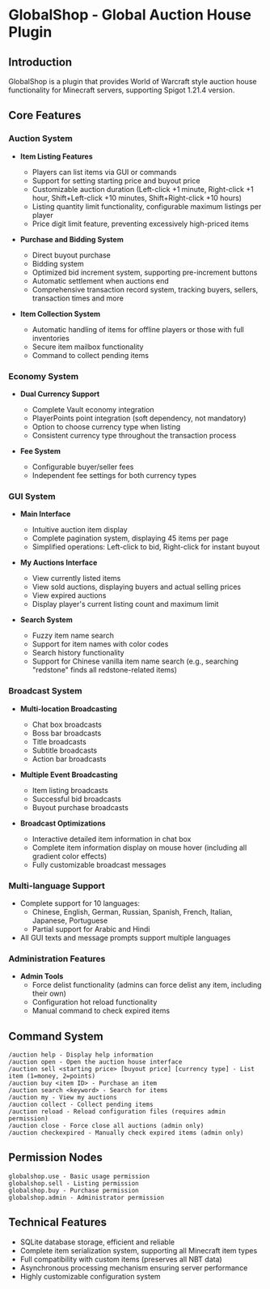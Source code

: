 # GlobalShop - Global Auction House Plugin

## Introduction
GlobalShop is a plugin that provides World of Warcraft style auction house functionality for Minecraft servers, supporting Spigot 1.21.4 version.

## Core Features

### Auction System
- **Item Listing Features**
  - Players can list items via GUI or commands
  - Support for setting starting price and buyout price
  - Customizable auction duration (Left-click +1 minute, Right-click +1 hour, Shift+Left-click +10 minutes, Shift+Right-click +10 hours)
  - Listing quantity limit functionality, configurable maximum listings per player
  - Price digit limit feature, preventing excessively high-priced items

- **Purchase and Bidding System**
  - Direct buyout purchase
  - Bidding system
  - Optimized bid increment system, supporting pre-increment buttons
  - Automatic settlement when auctions end
  - Comprehensive transaction record system, tracking buyers, sellers, transaction times and more

- **Item Collection System**
  - Automatic handling of items for offline players or those with full inventories
  - Secure item mailbox functionality
  - Command to collect pending items

### Economy System
- **Dual Currency Support**
  - Complete Vault economy integration
  - PlayerPoints point integration (soft dependency, not mandatory)
  - Option to choose currency type when listing
  - Consistent currency type throughout the transaction process

- **Fee System**
  - Configurable buyer/seller fees
  - Independent fee settings for both currency types

### GUI System
- **Main Interface**
  - Intuitive auction item display
  - Complete pagination system, displaying 45 items per page
  - Simplified operations: Left-click to bid, Right-click for instant buyout

- **My Auctions Interface**
  - View currently listed items
  - View sold auctions, displaying buyers and actual selling prices
  - View expired auctions
  - Display player's current listing count and maximum limit

- **Search System**
  - Fuzzy item name search
  - Support for item names with color codes
  - Search history functionality
  - Support for Chinese vanilla item name search (e.g., searching "redstone" finds all redstone-related items)

### Broadcast System
- **Multi-location Broadcasting**
  - Chat box broadcasts
  - Boss bar broadcasts
  - Title broadcasts
  - Subtitle broadcasts
  - Action bar broadcasts

- **Multiple Event Broadcasting**
  - Item listing broadcasts
  - Successful bid broadcasts
  - Buyout purchase broadcasts

- **Broadcast Optimizations**
  - Interactive detailed item information in chat box
  - Complete item information display on mouse hover (including all gradient color effects)
  - Fully customizable broadcast messages

### Multi-language Support
- Complete support for 10 languages:
  - Chinese, English, German, Russian, Spanish, French, Italian, Japanese, Portuguese
  - Partial support for Arabic and Hindi
- All GUI texts and message prompts support multiple languages

### Administration Features
- **Admin Tools**
  - Force delist functionality (admins can force delist any item, including their own)
  - Configuration hot reload functionality
  - Manual command to check expired items

## Command System
```
/auction help - Display help information
/auction open - Open the auction house interface
/auction sell <starting price> [buyout price] [currency type] - List item (1=money, 2=points)
/auction buy <item ID> - Purchase an item
/auction search <keyword> - Search for items
/auction my - View my auctions
/auction collect - Collect pending items
/auction reload - Reload configuration files (requires admin permission)
/auction close - Force close all auctions (admin only)
/auction checkexpired - Manually check expired items (admin only)
```

## Permission Nodes
```
globalshop.use - Basic usage permission
globalshop.sell - Listing permission
globalshop.buy - Purchase permission
globalshop.admin - Administrator permission
```

## Technical Features
- SQLite database storage, efficient and reliable
- Complete item serialization system, supporting all Minecraft item types
- Full compatibility with custom items (preserves all NBT data)
- Asynchronous processing mechanism ensuring server performance
- Highly customizable configuration system 